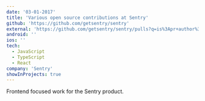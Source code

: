 ```yaml
---
date: '03-01-2017'
title: 'Various open source contributions at Sentry'
github: 'https://github.com/getsentry/sentry'
external: 'https://github.com/getsentry/sentry/pulls?q=is%3Apr+author%3Amikellykels+is%3Aclosed'
android: ''
ios: ''
tech:
  - JavaScript
  - TypeScript
  - React
company: 'Sentry'
showInProjects: true
---
```


Frontend focused work for the Sentry product.
